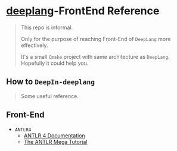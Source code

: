 # [deeplang](https://github.com/deeplang-org/deeplang)-FrontEnd Reference

> This repo is informal.
>
> Only for the purpose of reaching Front-End  of `DeepLang` more effectively.  
>
> It's a small `Cmake` project with same architecture as `DeepLang`. Hopefully it could help you.


## How to `DeepIn-deeplang`

> Some useful reference.

## Front-End

* `ANTLR4`
  * [ANTLR 4 Documentation](https://github.com/antlr/antlr4/blob/master/doc/index.md)
  * [The ANTLR Mega Tutorial](https://tomassetti.me/antlr-mega-tutorial/)


